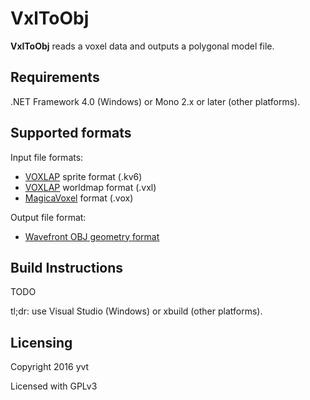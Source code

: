 VxlToObj
========

**VxlToObj** reads a voxel data and outputs a polygonal model file.

Requirements
------------

.NET Framework 4.0 (Windows) or Mono 2.x or later (other platforms).


Supported formats
-----------------

Input file formats:

- [VOXLAP](http://advsys.net/ken/voxlap/voxlap05.htm) sprite format (.kv6)
- [VOXLAP](http://advsys.net/ken/voxlap/voxlap05.htm) worldmap format (.vxl)
- [MagicaVoxel](https://ephtracy.github.io) format (.vox)

Output file format:

- [Wavefront OBJ geometry format](https://en.wikipedia.org/wiki/Wavefront_.obj_file)


Build Instructions
------------------

TODO

tl;dr: use Visual Studio (Windows) or xbuild (other platforms).


Licensing
---------

Copyright 2016 yvt

Licensed with GPLv3
